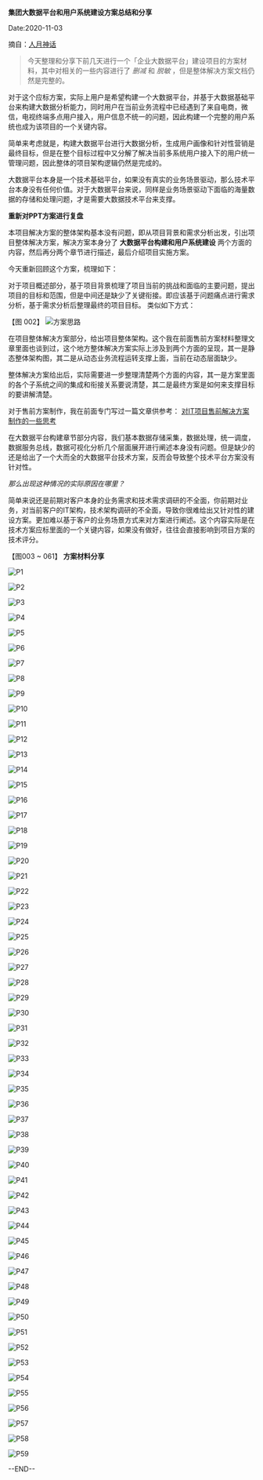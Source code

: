 __集团大数据平台和用户系统建设方案总结和分享__

Date:2020-11-03

摘自：[人月神话](http://blog.sina.com.cn/s/blog_493a84550102z9p2.html)

>今天整理和分享下前几天进行一个「企业大数据平台」建设项目的方案材料，其中对相关的一些内容进行了  _删减_  和  _脱敏_  ，但是整体解决方案文档仍然是完整的。

对于这个应标方案，实际上用户是希望构建一个大数据平台，并基于大数据基础平台来构建大数据分析能力，同时用户在当前业务流程中已经遇到了来自电商，微信，电视终端多点用户接入，用户信息不统一的问题，因此构建一个完整的用户系统也成为该项目的一个关键内容。

简单来考虑就是，构建大数据平台进行大数据分析，生成用户画像和针对性营销是最终目标，但是在整个目标过程中又分解了解决当前多系统用户接入下的用户统一管理问题，因此整体的项目架构逻辑仍然是完成的。

大数据平台本身是一个技术基础平台，如果没有真实的业务场景驱动，那么技术平台本身没有任何价值。对于大数据平台来说，同样是业务场景驱动下面临的海量数据的存储和处理问题，才是需要大数据技术平台来支撑。

**重新对PPT方案进行复盘**

本项目解决方案的整体架构基本没有问题，即从项目背景和需求分析出发，引出项目整体解决方案，解决方案本身分了  __大数据平台构建和用户系统建设__  两个方面的内容，然后再分两个章节进行描述，最后介绍项目实施方案。

今天重新回顾这个方案，梳理如下：

对于项目概述部分，基于项目背景梳理了项目当前的挑战和面临的主要问题，提出项目的目标和范围，但是中间还是缺少了关键衔接。即应该基于问题痛点进行需求分析，基于需求分析后整理最终的项目目标。
类似如下方式：

【图 002】
![方案思路](../images/20201104/002.jpg)
 
在项目整体解决方案部分，给出项目整体架构。这个我在前面售前方案材料整理文章里面也谈到过，这个地方整体解决方案实际上涉及到两个方面的呈现，其一是静态整体架构图，其二是从动态业务流程运转支撑上面，当前在动态层面缺少。

整体解决方案给出后，实际需要进一步整理清楚两个方面的内容，其一是方案里面的各个子系统之间的集成和衔接关系要说清楚，其二是最终方案是如何来支撑目标的要讲解清楚。

对于售前方案制作，我在前面专门写过一篇文章供参考：
[对IT项目售前解决方案制作的一些思考](https://www.toutiao.com/i6864177270131524107/?group_id=6864177270131524107)

在大数据平台构建章节部分内容，我们基本数据存储采集，数据处理，统一调度，数据服务总线，数据可视化分析几个层面展开进行阐述本身没有问题。但是缺少的还是给出了一个大而全的大数据平台技术方案，反而会导致整个技术平台方案没有针对性。

*那么出现这种情况的实际原因在哪里？*

简单来说还是前期对客户本身的业务需求和技术需求调研的不全面，你前期对业务，对当前客户的IT架构，技术架构调研的不全面，导致你很难给出又针对性的建设方案。更加难以基于客户的业务场景方式来对方案进行阐述。这个内容实际是在技术方案应标里面的一个关键内容，如果没有做好，往往会直接影响到项目方案的技术评分。


【图003 ~ 061】
**方案材料分享**

![P1](../images/20201104/003.jpg)

![P2](../images/20201104/004.jpg)

![P3](../images/20201104/005.jpg)

![P4](../images/20201104/006.jpg)

![P5](../images/20201104/007.jpg)

![P6](../images/20201104/008.jpg)

![P7](../images/20201104/009.jpg)

![P8](../images/20201104/010.jpg)

![P9](../images/20201104/011.jpg)

![P10](../images/20201104/012.jpg)

![P11](../images/20201104/013.jpg)

![P12](../images/20201104/014.jpg)

![P13](../images/20201104/015.jpg)

![P14](../images/20201104/016.jpg)

![P15](../images/20201104/017.jpg)

![P16](../images/20201104/018.jpg)

![P17](../images/20201104/019.jpg)

![P18](../images/20201104/020.jpg)

![P19](../images/20201104/021.jpg)

![P20](../images/20201104/022.jpg)

![P21](../images/20201104/023.jpg)

![P22](../images/20201104/024.jpg)

![P23](../images/20201104/025.jpg)

![P24](../images/20201104/026.jpg)

![P25](../images/20201104/027.jpg)

![P26](../images/20201104/028.jpg)

![P27](../images/20201104/029.jpg)

![P28](../images/20201104/030.jpg)

![P29](../images/20201104/031.jpg)

![P30](../images/20201104/032.jpg)

![P31](../images/20201104/033.jpg)

![P32](../images/20201104/034.jpg)

![P33](../images/20201104/035.jpg)

![P34](../images/20201104/036.jpg)

![P35](../images/20201104/037.jpg)

![P36](../images/20201104/038.jpg)

![P37](../images/20201104/039.jpg)

![P38](../images/20201104/040.jpg)

![P39](../images/20201104/041.jpg)

![P40](../images/20201104/042.jpg)

![P41](../images/20201104/043.jpg)

![P42](../images/20201104/044.jpg)

![P43](../images/20201104/045.jpg)

![P44](../images/20201104/046.jpg)

![P45](../images/20201104/047.jpg)

![P46](../images/20201104/048.jpg)

![P47](../images/20201104/049.jpg)

![P48](../images/20201104/050.jpg)

![P49](../images/20201104/051.jpg)

![P50](../images/20201104/052.jpg)

![P51](../images/20201104/053.jpg)

![P52](../images/20201104/054.jpg)

![P53](../images/20201104/055.jpg)

![P54](../images/20201104/056.jpg)

![P55](../images/20201104/057.jpg)

![P56](../images/20201104/058.jpg)

![P57](../images/20201104/059.jpg)

![P58](../images/20201104/060.jpg)

![P59](../images/20201104/061.jpg)

--END--
